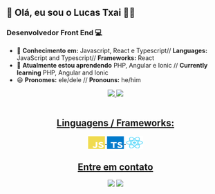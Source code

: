 ## 👋 Olá, eu sou o Lucas Txai 🤙🏼

### Desenvolvedor Front End 💻

- 📝 **Conhecimento em:** Javascript, React e Typescript// **Languages:** JavaScript and Typescript// **Frameworks:** React
- 🌱 **Atualmente estou aprendendo** PHP, Angular e Ionic // **Currently learning** PHP, Angular and Ionic
- 😄 **Pronomes:** ele/dele // **Pronouns:** he/him 


<div align="center">
  <a href="https://github.com/LTxai">
  <img height="180em" src="https://github-readme-stats.vercel.app/api?username=LTxai&show_icons=true&theme=nightowl&include_all_commits=true&count_private=true"/>
  <img height="180em" src="https://github-readme-stats.vercel.app/api/top-langs/?username=LTxai&layout=compact&langs_count=7&theme=nightowl"/>
</div>

  
  
  
<div style="display: inline_block" align="center"><br>
  <h2>Linguagens / Frameworks:</h2>
  <img align="center" alt="Txai-Js" height="30" width="40" src="https://raw.githubusercontent.com/devicons/devicon/master/icons/javascript/javascript-plain.svg">
  <img align="center" alt="Txai-Typescript" height="30" width="40" src="https://raw.githubusercontent.com/devicons/devicon/master/icons/typescript/typescript-original.svg">
  <img align="center" alt="Txai-React" height="30" width="40" src="https://raw.githubusercontent.com/devicons/devicon/master/icons/react/react-original.svg">
</div>
  
  
 
 <div align="center"> 
   <h2>Entre em contato</h2>
 <a href="https://www.linkedin.com/in/ltxai/"><img src="https://img.shields.io/badge/LinkedIn-0077B5?style=for-the-badge&logo=linkedin&logoColor=white"></a>
 <a href="mailto:txaifonceca@gmail.com"><img src="https://img.shields.io/badge/Gmail-D14836?style=for-the-badge&logo=gmail&logoColor=white"></a>
  </div>
  
 
  
  
